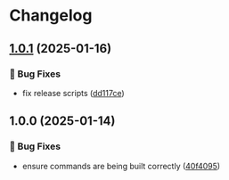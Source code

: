 # Changelog

## [1.0.1](https://github.com/Norgate-AV/NAVDatabase.Amx.DenonDN-500BD/compare/v1.0.0...v1.0.1) (2025-01-16)

### 🐛 Bug Fixes

- fix release scripts ([dd117ce](https://github.com/Norgate-AV/NAVDatabase.Amx.DenonDN-500BD/commit/dd117ce9360793a0a08b7b27d6f7ebc5467b9730))

## 1.0.0 (2025-01-14)

### 🐛 Bug Fixes

- ensure commands are being built correctly ([40f4095](https://github.com/Norgate-AV/NAVDatabase.Amx.DenonDN-500BD/commit/40f40957778628084634943b12cc3647d887348d))
